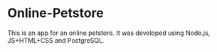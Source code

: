 # Online-Petstore
This is an app for an online petstore. It was developed using Node.js, JS+HTML+CSS and PostgreSQL.
